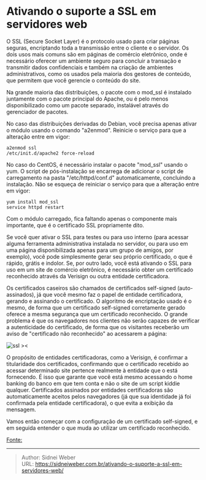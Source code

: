 # Ativando o suporte a SSL em servidores web

O SSL (Secure Socket Layer) é o protocolo usado para criar páginas seguras, encriptando toda a transmissão entre o cliente e o servidor. Os dois usos mais comuns são em páginas de comércio eletrônico, onde é necessário oferecer um ambiente seguro para concluir a transação e transmitir dados confidenciais e também na criação de ambientes administrativos, como os usados pela maioria dos gestores de conteúdo, que permitem que você gerencie o conteúdo do site.

Na grande maioria das distribuições, o pacote com o mod_ssl é instalado juntamente com o pacote principal do Apache, ou é pelo menos disponibilizado como um pacote separado, instalável através do gerenciador de pacotes.

No caso das distribuições derivadas do Debian, você precisa apenas ativar o módulo usando o comando "a2enmod". Reinicie o serviço para que a alteração entre em vigor:

```shell
a2enmod ssl
/etc/init.d/apache2 force-reload
```

No caso do CentOS, é necessário instalar o pacote "mod_ssl" usando o yum. O script de pós-instalação se encarrega de adicionar o script de carregamento na pasta "/etc/httpd/conf.d" automaticamente, concluindo a instalação. Não se esqueça de reiniciar o serviço para que a alteração entre em vigor:

```shell
yum install mod_ssl
service httpd restart
```

Com o módulo carregado, fica faltando apenas o componente mais importante, que é o certificado SSL propriamente dito.

Se você quer ativar o SSL para testes ou para uso interno (para acessar alguma ferramenta administrativa instalada no servidor, ou para uso em uma página disponibilizada apenas para um grupo de amigos, por exemplo), você pode simplesmente gerar seu próprio certificado, o que é rápido, grátis e indolor. Se, por outro lado, você está ativando o SSL para uso em um site de comércio eletrônico, é necessário obter um certificado reconhecido através da Verisign ou outra entidade certificadora.

Os certificados caseiros são chamados de certificados self-signed (auto-assinados), já que você mesmo faz o papel de entidade certificadora, gerando e assinando o certificado. O algoritmo de encriptação usado é o mesmo, de forma que um certificado self-signed corretamente gerado oferece a mesma segurança que um certificado reconhecido. O grande problema é que os navegadores nos clientes não serão capazes de verificar a autenticidade do certificado, de forma que os visitantes receberão um aviso de "certificado não reconhecido" ao acessarem a página:

![ssl ><](https://www.metaweb.com.br/imagens/produtos/ssl.png)

O propósito de entidades certificadoras, como a Verisign, é confirmar a titularidade dos certificados, confirmando que o certificado recebido ao acessar determinado site pertence realmente à entidade que o está fornecendo. É isso que garante que você está mesmo acessando o home banking do banco em que tem conta e não o site de um script kiddie qualquer. Certificados assinados por entidades certificadoras são automaticamente aceitos pelos navegadores (já que sua identidade já foi confirmada pela entidade certificadora), o que evita a exibição da mensagem.

Vamos então começar com a configuração de um certificado self-signed, e em seguida entender o que muda ao utilizar um certificado reconhecido.

[Fonte:](http://www.hardware.com.br/dicas/ssl-servidores-web.html)

---

> Author: Sidnei Weber  
> URL: https://sidneiweber.com.br/ativando-o-suporte-a-ssl-em-servidores-web/  

